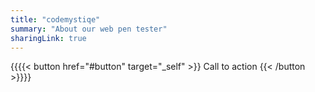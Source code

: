 ```yaml
---
title: "codemystiqe" 
summary: "About our web pen tester"
sharingLink: true
---
```


{{{{< button href="#button" target="_self" >}}
Call to action
{{< /button >}}}}

